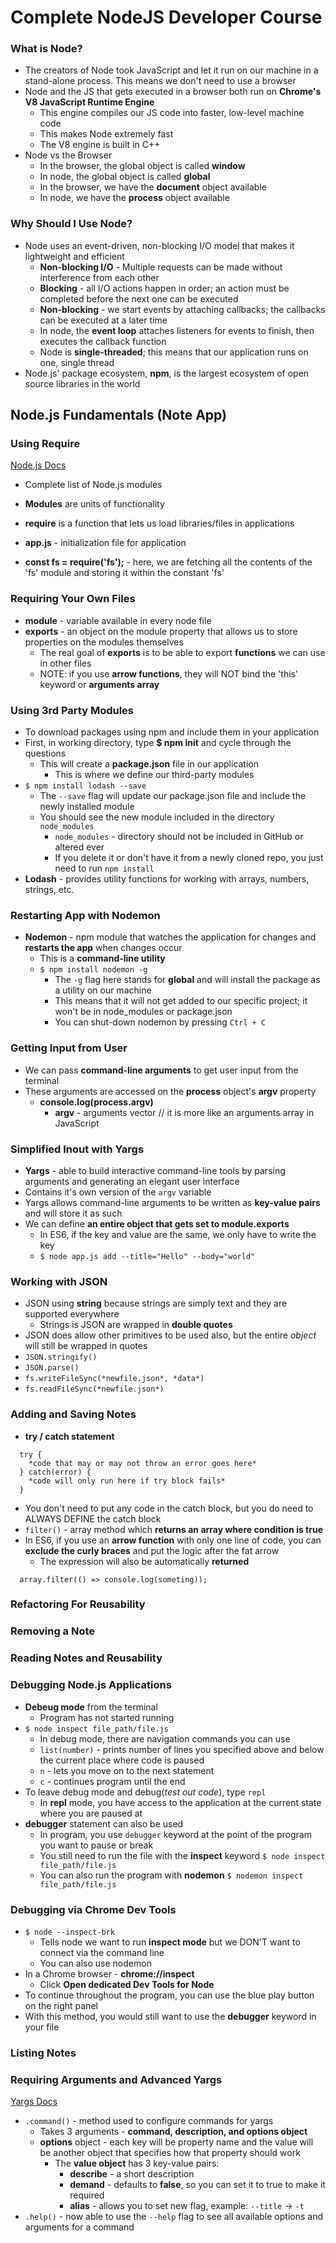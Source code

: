 # Complete NodeJS Developer Course
### What is Node?

* The creators of Node took JavaScript and let it run on our machine in a stand-alone process. This means we don't need to use a browser
* Node and the JS that gets executed in a browser both run on **Chrome's V8 JavaScript Runtime Engine**
  * This engine compiles our JS code into faster, low-level machine code
  * This makes Node extremely fast
  * The V8 engine is built in C++
* Node vs the Browser
  * In the browser, the global object is called **window**
  * In node, the global object is called **global**
  * In the browser, we have the **document** object available
  * In node, we have the **process** object available

### Why Should I Use Node?

* Node uses an event-driven, non-blocking I/O model that makes it lightweight and efficient
  * **Non-blocking I/O** - Multiple requests can be made without interference from each other
  * **Blocking** - all I/O actions happen in order; an action must be completed before the next one can be executed
  * **Non-blocking** - we start events by attaching callbacks; the callbacks can be executed at a later time
  * In node, the **event loop** attaches listeners for events to finish, then executes the callback function
  * Node is **single-threaded**; this means that our application runs on one, single thread
* Node.js' package ecosystem, **npm**, is the largest ecosystem of open source libraries in the world

## Node.js Fundamentals (Note App)
### Using Require
[Node.js Docs](http://nodejs.org/api)
  * Complete list of Node.js modules

* **Modules** are units of functionality
* **require** is a function that lets us load libraries/files in applications
* **app.js** - initialization file for application
* **const fs = require('fs');** - here, we are fetching all the contents of the 'fs' module and storing it within the constant 'fs'

### Requiring Your Own Files

* **module** - variable available in every node file
* **exports** - an object on the module property that allows us to store properties on the modules themselves
  * The real goal of **exports** is to be able to export **functions** we can use in other files
  * NOTE: if you use **arrow functions**, they will NOT bind the 'this' keyword  or **arguments array**

### Using 3rd Party Modules

* To download packages using npm and include them in your application
* First, in working directory, type **$ npm init** and cycle through the questions
  * This will create a **package.json** file in our application
    * This is where we define our third-party modules
* `$ npm install lodash --save`
  * The `--save` flag will update our package.json file and include the newly installed module
  * You should see the new module included in the directory `node_modules`
    * `node_modules` - directory should not be included in GitHub or altered ever
    * If you delete it or don't have it from a newly cloned repo, you just need to run `npm install`
* **Lodash** - provides utility functions for working with arrays, numbers, strings, etc.

### Restarting App with Nodemon

* **Nodemon** - npm module that watches the application for changes and **restarts the app** when changes occur
  * This is a **command-line utility**
  * `$ npm install nodemon -g`
    * The `-g` flag here stands for **global** and will install the package as a utility on our machine
    * This means that it will not get added to our specific project; it won't be in node_modules or package.json
    * You can shut-down nodemon by pressing `Ctrl + C`

### Getting Input from User

* We can pass **command-line arguments** to get user input from the terminal
* These arguments are accessed on the **process** object's **argv** property
  * **console.log(process.argv)**
    * **argv** - arguments vector // it is more like an arguments array in JavaScript

### Simplified Inout with Yargs

* **Yargs** - able to build interactive command-line tools by parsing arguments and generating an elegant user interface
* Contains it's own version of the `argv` variable
* Yargs allows command-line arguments to be written as **key-value pairs** and will store it as such
* We can define **an entire object that gets set to module.exports**
  * In ES6, if the key and value are the same, we only have to write the key
  * `$ node app.js add --title="Hello" --body="world"`

### Working with JSON

* JSON using **string** because strings are simply text and they are supported everywhere
  * Strings is JSON are wrapped in **double quotes**
* JSON does allow other primitives to be used also, but the entire *object* will still be wrapped in quotes
* `JSON.stringify()`
* `JSON.parse()`
* `fs.writeFileSync(*newfile.json*, *data*)`
* `fs.readFileSync(*newfile.json*)`

### Adding and Saving Notes

* **try / catch statement**
```
  try {
    *code that may or may not throw an error goes here*
  } catch(error) {
    *code will only run here if try block fails*
  }
```
* You don't need to put any code in the catch block, but you do need to ALWAYS DEFINE the catch block
* `filter()` - array method which **returns an array where condition is true**
* In ES6, if you use an **arrow function** with only one line of code, you can **exclude the curly braces** and put the logic after the fat arrow
  * The expression will also be automatically **returned**
```
  array.filter(() => console.log(someting));
```

### Refactoring For Reusability
### Removing a Note
### Reading Notes and Reusability
### Debugging Node.js Applications
* **Debeug mode** from the terminal
  * Program has not started running
* `$ node inspect file_path/file.js`
  * In debug mode, there are navigation commands you can use
  * `list(number)` - prints number of lines you specified above and below the current place where code is paused
  * `n` - lets you move on to the next statement
  * `c` - continues program until the end
* To leave debug mode and debug(*test out code*), type `repl`
  * In **repl** mode, you have access to the application at the current state where you are paused at
* **debugger** statement can also be used
  * In program, you use `debugger` keyword at the point of the program you want to pause or break
  * You still need to run the file with the **inspect** keyword `$ node inspect file_path/file.js`
  * You can also run the program with **nodemon** `$ nodemon inspect file_path/file.js`

### Debugging via Chrome Dev Tools

* `$ node --inspect-brk`
  * Tells node we want to run **inspect mode** but we DON'T want to connect via the command line
  * You can also use nodemon
* In a Chrome browser - **chrome://inspect**
  * Click **Open dedicated Dev Tools for Node**
* To continue throughout the program, you can use the blue play button on the right panel
* With this method, you would still want to use the **debugger** keyword in your file

### Listing Notes
### Requiring Arguments and Advanced Yargs
[Yargs Docs](https://www.npmjs.com/package/yargs)

* `.command()` - method used to configure commands for yargs
  * Takes 3 arguments - **command, description, and options object**
  * **options** object - each key will be property name and the value will be another object that specifies how that property should work
    * The **value object** has 3 key-value pairs:
      * **describe** - a short description
      * **demand** - defaults to **false**, so you can set it to true to make it required
      * **alias** - allows you to set new flag, example: `--title` -> `-t`
* `.help()` - now able to use the `--help` flag to see all available options and arguments for a command
